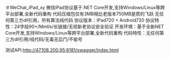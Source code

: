 ＃WeChat_iPad_xy
微信iPad协议基于.NET Core开发,支持Windows/Linux等跨平台部署,全新代码重构
代码压缩包仅有3MB相比老版本750MB是质的飞跃
无任何第三方dll引用，所有算法纯代码
协议版本：IPad720 + Android720
协议特性：24字段90+/Mmtls/长链接/无视新老协议安全验证
开发环境：基于全新NET Core开发,支持Windows/Linux等跨平台部署,全新代码重构
代码特性：无任何第三方dll引用/纯代码/无毒无后门/不偷号

测试API:http://47.108.200.95:8181/swagger/index.html

